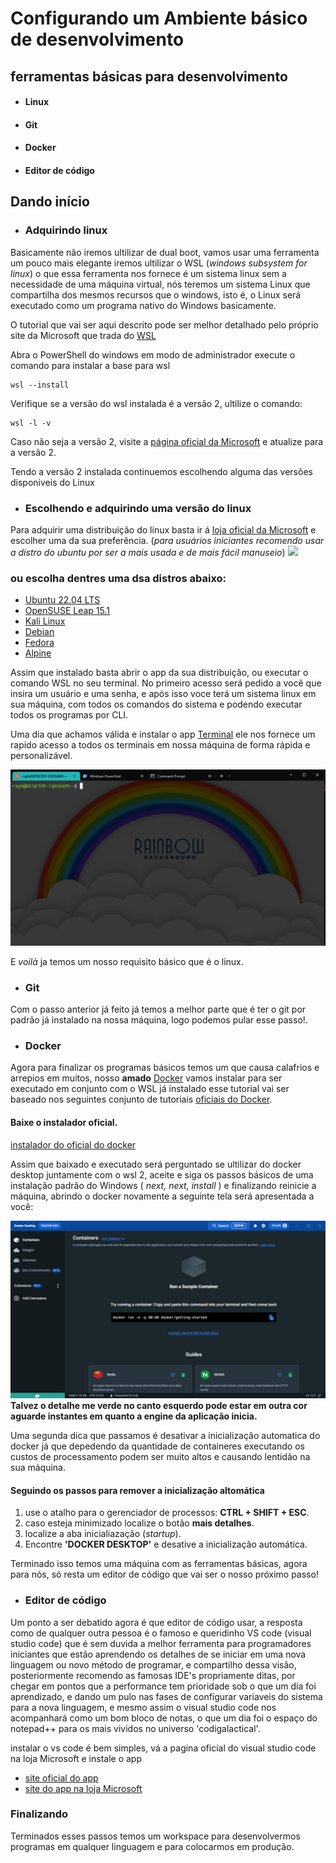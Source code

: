 # Configurando um Ambiente básico de desenvolvimento

## ferramentas básicas para desenvolvimento

- #### Linux
- #### Git
- #### Docker
- #### Editor de código

## Dando início
- ### Adquirindo linux
Basicamente não iremos ultilizar de dual boot, vamos usar uma ferramenta um pouco mais elegante iremos ultilizar o WSL
(*windows subsystem for linux*) o que essa ferramenta nos fornece é um sistema linux sem a necessidade de uma máquina virtual,
nós teremos um sistema Linux que compartilha dos mesmos recursos que o windows, isto é, o Linux será executado como um programa nativo
do Windows basicamente.

O tutorial que vai ser aqui descrito pode ser melhor detalhado pelo próprio site da Microsoft que trada do [WSL](https://learn.microsoft.com/pt-br/windows/wsl/install)


Abra o PowerShell do windows em modo de administrador execute o comando para instalar a base para wsl
~~~shell
wsl --install
~~~
Verifique se a versão do wsl instalada é a versão 2, ultilize o comando:
~~~shell
wsl -l -v
~~~

Caso não seja a versão 2, visite a [página oficial da Microsoft](https://learn.microsoft.com/pt-br/windows/wsl/install) 
e atualize para a versão 2.

Tendo a versão 2 instalada continuemos escolhendo alguma das versões disponiveis do Linux
- ### Escolhendo e adquirindo uma versão do linux
Para adquirir uma distribuição do linux basta ir á [loja oficial da Microsoft](https://aka.ms/wslstore) e escolher uma 
da sua preferência. (*para usuários iniciantes recomendo usar a distro do ubuntu por ser a mais usada e de mais fácil manuseio*)
![](https://learn.microsoft.com/en-us/windows/wsl/media/store.png)
### ou escolha dentres uma dsa distros abaixo:
- [Ubuntu 22.04 LTS](https://www.microsoft.com/store/apps/9PN20MSR04DW)
- [OpenSUSE Leap 15.1](https://www.microsoft.com/store/apps/9NJFZK00FGKV)
- [Kali Linux](https://www.microsoft.com/store/apps/9PKR34TNCV07)
- [Debian](https://www.microsoft.com/store/apps/9MSVKQC78PK6)
- [Fedora](https://www.microsoft.com/store/apps/9n6gdm4k2hnc)
- [Alpine](https://www.microsoft.com/store/apps/9p804crf0395)

Assim que instalado basta abrir o app da sua distribuição, ou executar o comando WSL no seu terminal.
No primeiro acesso será pedido a você que insira um usuário e uma senha, e após isso voce terá um sistema linux em sua máquina,
com todos os comandos do sistema e podendo executar todos os programas por CLI.

Uma dia que achamos válida e instalar o app [Terminal](https://apps.microsoft.com/store/detail/windows-terminal/9N0DX20HK701?hl=pt-br&gl=br)
 ele nos fornece um rapido acesso a todos os terminais em nossa máquina de forma rápida e personalizável.


![](terminal.png)


 E *voilà* ja temos um nosso requisito básico que é o linux.

- ### Git
Com o passo anterior já feito já temos a melhor parte que é ter o git por padrão já instalado na nossa máquina, logo podemos pular esse passo!.

- ### Docker
Agora para finalizar os programas básicos temos um que causa calafrios e arrepios em muitos, nosso **amado** [Docker](https://www.docker.com/)
vamos instalar para ser executado em conjunto com o WSL já instalado esse tutorial vai ser baseado nos seguintes conjunto de tutoriais
[oficiais do Docker](https://docs.docker.com/desktop/windows/wsl/).

#### Baixe o instalador oficial.

[instalador do oficial do docker](https://desktop.docker.com/win/main/amd64/Docker%20Desktop%20Installer.exe)

Assim que baixado e executado será perguntado se ultilizar do docker desktop juntamente com o wsl 2, aceite e siga os passos básicos
de uma instalação padrão do Windows ( *next, next, install* ) e finalizando reinicie a máquina, abrindo o docker novamente
a seguinte tela será apresentada a você:


![](DockerHome.png)
**Talvez o detalhe me verde no canto esquerdo pode estar em outra cor aguarde instantes em quanto a engine da aplicação inicia.**

Uma segunda dica que passamos é desativar a inicialização automatica do docker já que depedendo da quantidade de containeres
executando os custos de processamento podem ser muito altos e causando lentidão na sua máquina.

#### Seguindo os passos para remover a inicialização altomática
1. use o atalho para o gerenciador de processos: **CTRL + SHIFT + ESC**.
2. caso esteja minimizado localize o botão **mais detalhes**.
3. localize a aba inicialiazação (*startup*).
4. Encontre **'DOCKER DESKTOP'** e desative a inicialização automática.

Terminado isso temos uma máquina com as ferramentas básicas, agora para nós, só resta um editor de código que vai ser o 
nosso próximo passo!

* ### Editor de código

Um ponto a ser debatido agora é que editor de código usar, a resposta como de qualquer outra pessoa é o famoso e queridinho 
VS code (visual studio code) que é sem duvida a melhor ferramenta para programadores iniciantes que estão aprendendo os detalhes de se iniciar
em uma nova linguagem ou novo método de programar, e compartilho dessa visão, posteriormente recomendo as famosas IDE's propriamente ditas, por chegar em pontos
que a performance tem prioridade sob o que um dia foi aprendizado, e dando um pulo nas fases de configurar variaveis do sistema para a nova linguagem,
e mesmo assim o visual studio code nos acompanhará como um bom bloco de notas, o que um dia foi o espaço do notepad++
para os mais vividos no universo 'codigalactical'.

instalar o vs code é bem simples, vá a pagina oficial do visual studio code na loja Microsoft e instale o app

- [site oficial do app](https://code.visualstudio.com/)
- [site do app na loja Microsoft](https://apps.microsoft.com/store/detail/XP9KHM4BK9FZ7Q)

### Finalizando

Terminados esses passos temos um workspace para desenvolvermos programas em qualquer linguagem e para colocarmos em produção.

